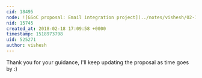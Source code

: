 ```yaml
---
cid: 18495
node: ![GSoC proposal: Email integration project](../notes/vishesh/02-16-2018/email-integration-project)
nid: 15745
created_at: 2018-02-18 17:09:58 +0000
timestamp: 1518973798
uid: 525271
author: vishesh
---
```


Thank you for your guidance, I'll keep updating the proposal as time goes by :)